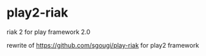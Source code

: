 # play2-riak
riak 2 for play framework 2.0

rewrite of https://github.com/sgougi/play-riak for play2 framework
